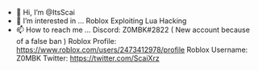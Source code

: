 - 👋 Hi, I’m @ItsScai
- 👀 I’m interested in ...
Roblox Exploiting
Lua
Hacking
- 📫 How to reach me ...
Discord: Z0MBK#2822 ( New account because of a false ban )
Roblox Profile: https://www.roblox.com/users/2473412978/profile
Roblox Username: Z0MBK
Twitter: https://twitter.com/ScaiXrz

